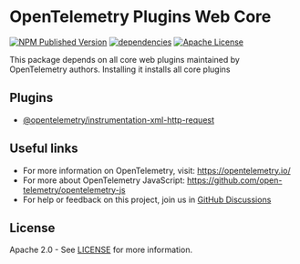 # OpenTelemetry Plugins Web Core

[![NPM Published Version][npm-img]][npm-url]
[![dependencies][dependencies-image]][dependencies-url]
[![Apache License][license-image]][license-image]

This package depends on all core web plugins maintained by OpenTelemetry authors. Installing it installs all core plugins

## Plugins

- [@opentelemetry/instrumentation-xml-http-request][otel-instrumentation-xml-http-request]

## Useful links

- For more information on OpenTelemetry, visit: <https://opentelemetry.io/>
- For more about OpenTelemetry JavaScript: <https://github.com/open-telemetry/opentelemetry-js>
- For help or feedback on this project, join us in [GitHub Discussions][discussions-url]

## License

Apache 2.0 - See [LICENSE][license-url] for more information.

[discussions-url]: https://github.com/open-telemetry/opentelemetry-js/discussions
[license-url]: https://github.com/open-telemetry/opentelemetry-js/blob/main/LICENSE
[license-image]: https://img.shields.io/badge/license-Apache_2.0-green.svg?style=flat
[dependencies-image]: https://status.david-dm.org/gh/open-telemetry/opentelemetry-js.svg?path=metapackages/plugins-web-core
[dependencies-url]: https://david-dm.org/open-telemetry/opentelemetry-js?path=packages%2Fopentelemetryplugins-web-core
[npm-url]: https://www.npmjs.com/package/@opentelemetry/plugins-web-core
[npm-img]: https://badge.fury.io/js/%40opentelemetry%2Fplugins-web-core.svg

[otel-instrumentation-xml-http-request]: https://github.com/open-telemetry/opentelemetry-js/tree/main/packages/opentelemetry-instrumentation-xml-http-request
